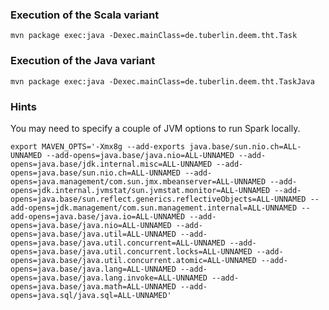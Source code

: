 ### Execution of the Scala variant

`mvn package exec:java -Dexec.mainClass=de.tuberlin.deem.tht.Task`

### Execution of the Java variant

`mvn package exec:java -Dexec.mainClass=de.tuberlin.deem.tht.TaskJava`


### Hints

You may need to specify a couple of JVM options to run Spark locally.

```
export MAVEN_OPTS='-Xmx8g --add-exports java.base/sun.nio.ch=ALL-UNNAMED --add-opens=java.base/java.nio=ALL-UNNAMED --add-opens=java.base/jdk.internal.misc=ALL-UNNAMED --add-opens=java.base/sun.nio.ch=ALL-UNNAMED --add-opens=java.management/com.sun.jmx.mbeanserver=ALL-UNNAMED --add-opens=jdk.internal.jvmstat/sun.jvmstat.monitor=ALL-UNNAMED --add-opens=java.base/sun.reflect.generics.reflectiveObjects=ALL-UNNAMED --add-opens=jdk.management/com.sun.management.internal=ALL-UNNAMED --add-opens=java.base/java.io=ALL-UNNAMED --add-opens=java.base/java.nio=ALL-UNNAMED --add-opens=java.base/java.util=ALL-UNNAMED --add-opens=java.base/java.util.concurrent=ALL-UNNAMED --add-opens=java.base/java.util.concurrent.locks=ALL-UNNAMED --add-opens=java.base/java.util.concurrent.atomic=ALL-UNNAMED --add-opens=java.base/java.lang=ALL-UNNAMED --add-opens=java.base/java.lang.invoke=ALL-UNNAMED --add-opens=java.base/java.math=ALL-UNNAMED --add-opens=java.sql/java.sql=ALL-UNNAMED'
```
